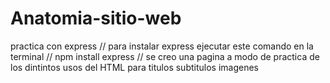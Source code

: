 # Anatomia-sitio-web
practica con express // para instalar express ejecutar este comando en la terminal // npm install express // se creo una pagina a modo de practica de los dintintos usos del HTML para titulos subtitulos imagenes

